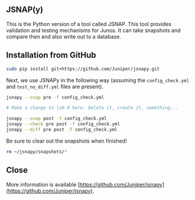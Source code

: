 ## JSNAP(y)

This is the Python version of a tool called JSNAP. This tool provides validation and testing mechanisms for Junos. It can take snapshots and compare then and also write out to a database.

## Installation from GitHub

```bash
sudo pip install git+https://github.com/Juniper/jsnapy.git 
```

Next, we use JSNAPy in the following way (assuming the `config_check.yml` and `test_no_diff.yml` files are present).

```bash
jsnapy --snap pre -f config_check.yml

# Make a change to lo0.0 here. Delete it, create it, something...

jsnapy --snap post -f config_check.yml
jsnapy --check pre post -f config_check.yml
jsnapy --diff pre post -f config_check.yml
```

Be sure to clear out the snapshots when finished!

```bash
rm ~/jsnapy/snapshots/*
```

## Close

More information is available [https://github.com/Juniper/jsnapy](https://github.com/Juniper/jsnapy).




